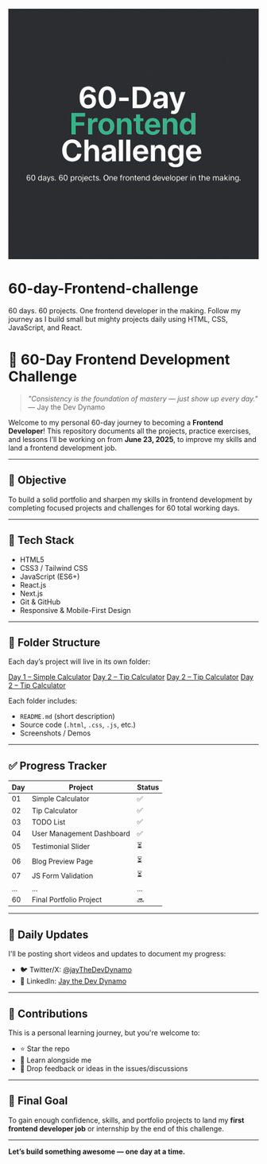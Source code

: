 ![60 Day Frontend Challenge Banner](./banner.png)
# 60-day-Frontend-challenge
60 days. 60 projects. One frontend developer in the making. Follow my journey as I build small but mighty projects daily using HTML, CSS, JavaScript, and React.

# 🚀 60-Day Frontend Development Challenge

> *"Consistency is the foundation of mastery — just show up every day."*  
> — Jay the Dev Dynamo

Welcome to my personal 60-day journey to becoming a **Frontend Developer**! This repository documents all the projects, practice exercises, and lessons I’ll be working on from **June 23, 2025**, to improve my skills and land a frontend development job.

---

## 📌 Objective

To build a solid portfolio and sharpen my skills in frontend development by completing focused projects and challenges for 60 total working days.

---

## 🧰 Tech Stack

- HTML5  
- CSS3 / Tailwind CSS  
- JavaScript (ES6+)  
- React.js  
- Next.js  
- Git & GitHub  
- Responsive & Mobile-First Design

---

## 📂 Folder Structure

Each day’s project will live in its own folder:

[Day 1 – Simple Calculator](./Day01-Calculator/)
[Day 2 – Tip Calculator](./Day02-tip-calculator/)
[Day 2 – Tip Calculator](./Day03-ToDo-list-app/)
[Day 2 – Tip Calculator](./Day04-User-management-dashboard/)




Each folder includes:
- `README.md` (short description)
- Source code (`.html`, `.css`, `.js`, etc.)
- Screenshots / Demos

---

## ✅ Progress Tracker

| Day | Project | Status |
|-----|---------|--------|
| 01  | Simple Calculator | ✅ |
| 02  | Tip Calculator | ✅ |
| 03  | TODO List | ✅ |
| 04  | User Management Dashboard | ✅ |
| 05  | Testimonial Slider | ⏳ |
| 06  | Blog Preview Page | ⏳ |
| 07  | JS Form Validation | ⏳ |
| ... | ... | ... |
| 60  | Final Portfolio Project | 🔜 |

---

## 📸 Daily Updates

I'll be posting short videos and updates to document my progress:

- 🐦 Twitter/X: [@jayTheDevDynamo](https://twitter.com/jayTheDevDynamo)  
- 🔗 LinkedIn: [Jay the Dev Dynamo](https://www.linkedin.com/in/jay-thedevdynamo)

---

## 🙌 Contributions

This is a personal learning journey, but you're welcome to:
- ⭐ Star the repo
- 🧠 Learn alongside me
- 📝 Drop feedback or ideas in the issues/discussions

---

## 🏁 Final Goal

To gain enough confidence, skills, and portfolio projects to land my **first frontend developer job** or internship by the end of this challenge.

---

**Let’s build something awesome — one day at a time.**